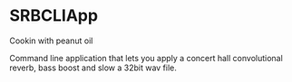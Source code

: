 # SRBCLIApp
Cookin with peanut oil 

Command line application that lets you apply a concert hall convolutional reverb, bass boost and slow a 32bit wav file. 
